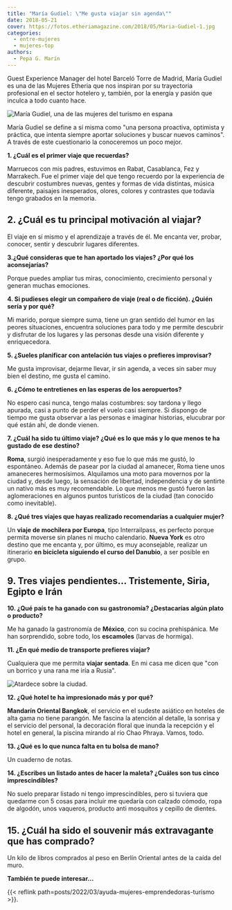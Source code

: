 ```yaml
---
title: "María Gudiel: \"Me gusta viajar sin agenda\""
date: 2018-05-21
cover: https://fotos.etheriamagazine.com/2018/05/Maria-Gudiel-1.jpg
categories: 
  - entre-mujeres
  - mujeres-top
authors: 
  - Pepa G. Marín
---
```


Guest Experience Manager del hotel Barceló Torre de Madrid, María Gudiel es una de las 
Mujeres Etheria que nos inspiran por su trayectoria profesional en el sector hotelero y, 
también, por la energía y pasión que inculca a todo cuanto hace. 

![María Gudiel, una de las mujeres del turismo en espana](https://fotos.etheriamagazine.com/2018/05/Maria-Gudiel-1.jpg "María Gudiel.")

María Gudiel se define a sí misma como "una persona proactiva, optimista y práctica, que 
intenta siempre aportar soluciones y buscar nuevos caminos". A través de este 
cuestionario la conoceremos un poco mejor. 

**1\. ¿Cuál es el primer viaje que recuerdas?** 

Marruecos con mis padres, estuvimos en Rabat, Casablanca, Fez y Marrakech. Fue el primer 
viaje del que tengo recuerdo por la experiencia de descubrir costumbres nuevas, gentes y 
formas de vida distintas, música diferente, paisajes inesperados, olores, colores y 
contrastes que todavía tengo grabados en la memoria. 

## 2\. ¿Cuál es tu principal motivación al viajar?

El viaje en sí mismo y el aprendizaje a través de él. Me encanta ver, probar, conocer, 
sentir y descubrir lugares diferentes. 

**3.¿Qué consideras que te han aportado los viajes? ¿Por qué los aconsejarías?** 

Porque puedes ampliar tus miras, conocimiento, crecimiento personal y generan muchas 
emociones. 

**4\. Si pudieses elegir un compañero de viaje (real o de ficción). ¿Quién sería y por 
qué?** 

Mi marido, porque siempre suma, tiene un gran sentido del humor en las peores 
situaciones, encuentra soluciones para todo y me permite descubrir y disfrutar de los 
lugares y las personas desde una visión diferente y enriquecedora. 

**5\. ¿Sueles planificar con antelación tus viajes o prefieres improvisar?** 

Me gusta improvisar, dejarme llevar, ir sin agenda, a veces sin saber muy bien el 
destino, me gusta el camino. 

**6\. ¿Cómo te entretienes en las esperas de los aeropuertos?** 

No espero casi nunca, tengo malas costumbres: soy tardona y llego apurada, casi a punto 
de perder el vuelo casi siempre. Si dispongo de tiempo me gusta observar a las personas 
e imaginar historias, elucubrar por qué están ahí, de donde vienen. 

**7\. ¿Cuál ha sido tu último viaje? ¿Qué es lo que más y lo que menos te ha gustado de 
ese destino?** 

**Roma**, surgió inesperadamente y eso fue lo que más me gustó, lo espontáneo. Además de 
pasear por la ciudad al amanecer, Roma tiene unos amaneceres hermosísimos. Alquilamos 
una moto para movernos por la ciudad y, desde luego, la sensación de libertad, 
independencia y de sentirte un nativo más es muy recomendable. Lo que menos me gustó 
fueron las aglomeraciones en algunos puntos turísticos de la ciudad (tan conocido como 
inevitable). 

**8\. ¿Qué tres viajes que hayas realizado recomendarías a cualquier mujer?** 

Un **viaje de mochilera por Europa**, tipo Interrailpass, es perfecto porque permita 
moverse sin planes ni mucho calendario. **Nueva York** es otro destino que me encanta y, 
por último, es muy aconsejable, realizar un itinerario **en bicicleta siguiendo el curso 
del Danubio**, a ser posible en grupo. 

## 9\. Tres viajes pendientes… Tristemente, Siria, Egipto e Irán

**10\. ¿Qué país te ha ganado con su gastronomía? ¿Destacarías algún plato o producto?** 

Me ha ganado la gastronomía de **México**, con su cocina prehispánica. Me han 
sorprendido, sobre todo, los **escamoles** (larvas de hormiga). 

**11\. ¿En qué medio de transporte prefieres viajar?** 

Cualquiera que me permita **viajar sentada**. En mi casa me dicen que "con un borrico y 
una rana me iría a Rusia". 

![Atardece sobre la ciudad.](https://fotos.etheriamagazine.com/2018/05/María-Gudiel-2.jpg "Atardece sobre la ciudad.")

**12\. ¿Qué hotel te ha impresionado más y por qué?** 

**Mandarín Oriental Bangkok**, el servicio en el sudeste asiático en hoteles de alta 
gama no tiene parangón. Me fascina la atención al detalle, la sonrisa y el servicio del 
personal, la decoración floral que inunda la recepción y el hotel en general, la piscina 
mirando al río Chao Phraya. Vamos, todo. 

**13\. ¿Qué es lo que nunca falta en tu bolsa de mano?** 

Un cuaderno de notas. 

**14\. ¿Escribes un listado antes de hacer la maleta? ¿Cuáles son tus cinco 
imprescindibles?** 

No suelo preparar listado ni tengo imprescindibles, pero si tuviera que quedarme con 5 
cosas para incluir me quedaría con calzado cómodo, ropa de algodón, unos vaqueros, 
producto anti mosquitos y cepillo de dientes. 

## 15\. ¿Cuál ha sido el souvenir más extravagante que has comprado?

Un kilo de libros comprados al peso en Berlín Oriental antes de la caída del muro. 

**También te puede interesar...** 

{{< reflink path=posts/2022/03/ayuda-mujeres-emprendedoras-turismo >}}.
